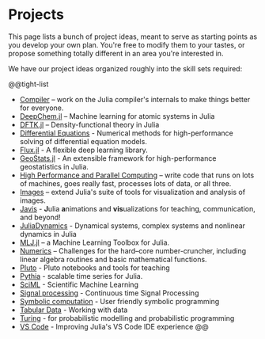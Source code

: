# Projects

This page lists a bunch of project ideas, meant to serve as starting points as you develop your own plan. You're free to modify them to your tastes, or propose something totally different in an area you're interested in.

We have our project ideas organized roughly into the skill sets required:

@@tight-list
* [Compiler](/jsoc/gsoc/compiler/) – work on the Julia compiler's internals to make things better for everyone.
* [DeepChem.jl](/jsoc/gsoc/deepchem/) – Machine learning for atomic systems in Julia
* [DFTK.jl](/jsoc/gsoc/dftk/) – Density-functional theory in Julia
* [Differential Equations](/jsoc/gsoc/diffeq/) - Numerical methods for high-performance solving of differential equation models.
* [Flux.jl](/jsoc/gsoc/flux/) - A flexible deep learning library.
* [GeoStats.jl](/jsoc/gsoc/GeoStats/) - An extensible framework for high-performance geostatistics in Julia.
* [High Performance and Parallel Computing](/jsoc/gsoc/hpc/) – write code that runs on lots of machines, goes really fast, processes lots of data, or all three.
* [Images](/jsoc/gsoc/images/) – extend Julia's suite of tools for visualization and analysis of images.
* [Javis](/jsoc/gsoc/javis/) - **J**ulia **a**nimations and **vis**ualizations for teaching, communication, and beyond!
* [JuliaDynamics](/jsoc/gsoc/juliadynamics/) - Dynamical systems, complex systems and nonlinear dynamics in Julia
* [MLJ.jl](/jsoc/gsoc/MLJ/) – a Machine Learning Toolbox for Julia.
* [Numerics](/jsoc/gsoc/numerics/) – Challenges for the hard–core number-cruncher, including linear algebra routines and basic mathematical functions.
* [Pluto](/jsoc/gsoc/pluto/) - Pluto notebooks and tools for teaching
* [Pythia](/jsoc/gsoc/pythia/) - scalable time series for Julia.
* [SciML](/jsoc/gsoc/sciml/) - Scientific Machine Learning
* [Signal processing](/jsoc/gsoc/kalmanbucy/) - Continuous time Signal Processing
* [Symbolic computation](/jsoc/gsoc/symbolics/) - User friendly symbolic programming
* [Tabular Data](/jsoc/gsoc/tables/) - Working with data
* [Turing](/jsoc/gsoc/turing/) - for probabilistic modelling and probabilistic programming
* [VS Code](/jsoc/gsoc/vscode/) - Improving Julia's VS Code IDE experience
@@
